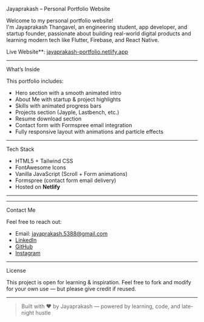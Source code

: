 Jayaprakash – Personal Portfolio Website

Welcome to my personal portfolio website!  
I'm Jayaprakash Thangavel, an engineering student, app developer, and startup founder, passionate about building real-world digital products and learning modern tech like Flutter, Firebase, and React Native.

Live Website**: [jayaprakash-portfolio.netlify.app](https://jayaprakash-thangavel.netlify.app)

---

What’s Inside

This portfolio includes:
-  Hero section with a smooth animated intro
-  About Me with startup & project highlights
-  Skills with animated progress bars
-  Projects section (Jayple, Lastbench, etc.)
-  Resume download section
-  Contact form with Formspree email integration
-  Fully responsive layout with animations and particle effects

---

Tech Stack

- HTML5 + Tailwind CSS
- FontAwesome Icons
- Vanilla JavaScript (Scroll + Form animations)
- Formspree (contact form email delivery)
- Hosted on **Netlify**

---
---

Contact Me

Feel free to reach out:

-  Email: [jayaprakash.5388@gmail.com](mailto:jayaprakash.5388@gmail.com)
-  [LinkedIn](https://www.linkedin.com/in/jayaprakashthangavel/)
-  [GitHub](https://github.com/T-Jayaprakash)
-  [Instagram](https://www.instagram.com/jayaprakash_thangavel/)

---

License

This project is open for learning & inspiration. Feel free to fork and modify for your own use — but please give credit if reused. 

---

> Built with ❤️ by Jayaprakash — powered by learning, code, and late-night hustle 
